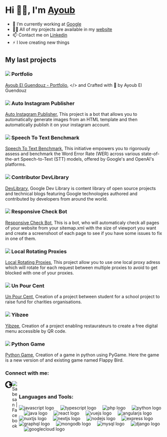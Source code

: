 [website]: https://elguendouz-ayoub.com/
[linkedin]: https://www.linkedin.com/in/ayoub-elg/

# Hi 👋🏻, I'm [Ayoub][website]

- 🔭 I’m currently working at [Google](https://cloud.google.com/?hl=fr)
- 👨‍💻 All of my projects are available in my [website][website]
- 📫 Contact me on [Linkedin][linkedin]
- ⚡  I love creating new things

## My last projects

### <img src="https://elguendouz-ayoub.com/img/favicon.ico" width="16px" />  Portfolio
[Ayoub El Guendouz - Portfolio](https://elguendouz-ayoub.com),
</> and Crafted with 💛 by Ayoub El Guendouz

### <img src="https://upload.wikimedia.org/wikipedia/commons/thumb/a/a5/Instagram_icon.png/2048px-Instagram_icon.png" width="16px" />  Auto Instagram Publisher
[Auto Instagram Publisher](https://github.com/ayoub9360/Instagram-auto-publish),
This project is a bot that allows you to automatically generate images from an HTML template and then automatically publish it on your instagram account.

### <img src="https://www.pngitem.com/pimgs/m/377-3779794_google-cloud-speech-to-text-logo-google-cloud.png" width="16px" />  Speech To Text Benchmark
[Speech To Text Benchmark](https://github.com/ayoub9360/Speech-To-Text-Benchmark),
This initiative empowers you to rigorously assess and benchmark the Word Error Rate (WER) across various state-of-the-art Speech-to-Text (STT) models, offered by Google's and OpenAI's platforms.

### <img src="https://e7.pngegg.com/pngimages/326/85/png-clipart-google-logo-google-text-trademark.png" width="16px" />  Contributor DevLibrary
[DevLibrary](https://github.com/google/devlibrary),
Google Dev Library is content library of open source projects and technical blogs featuring Google technologies authored and contributed by developers from around the world.

### <img src="https://w7.pngwing.com/pngs/1001/63/png-transparent-internet-bot-computer-icons-chatbot-sticker-electronics-face-careobot.png" width="16px" />  Responsive Check Bot
[Responsive Check Bot](https://github.com/ayoub9360/responsive-check-bot),
This is a bot, who will automaticaly check all pages of your website from your sitemap.xml with the size of viewport you want and create a screenshoot of each page to see if you have some issues to fix in one of them.

### <img src="https://www.spigotmc.org/attachments/proxy-png.110433/" width="16px" />  Local Rotating Proxies
[Local Rotating Proxies](https://github.com/ayoub9360/Local-Rotating-Proxies),
This project allow you to use one local proxy adress which will rotate for each request between multiple proxies to avoid to get blocked with one of your proxies.

### <img src="https://un-pour-cent.org/_nuxt/img/Logo.4d1cb62.svg" width="16px" />  Un Pour Cent
[Un Pour Cent](https://un-pour-cent.org/),
Creation of a project between student for a school project to raise fund for charities organisations.

### <img src="https://upload.wikimedia.org/wikipedia/commons/5/5e/QR_Code_example.png" width="16px" />  Yibzee
[Yibzee](https://happy-goodall-cbe8d2.netlify.app/),
Creation of a project enabling restaurateurs to create a free digital menu accessible by QR code. 

### <img src="https://upload.wikimedia.org/wikipedia/en/0/0a/Flappy_Bird_icon.png" width="16px" />  Python Game
[Python Game](https://github.com/ayoub9360/python-game),
Creation of a game in python using PyGame. Here the game is a new version of and existing game named Flappy Bird.


### Connect with me:
[<img align="left" alt="Sabesan" width="22px" src="https://raw.githubusercontent.com/iconic/open-iconic/master/svg/globe.svg" />][website]
[<img align="left" alt="Sabesan | Facebook" width="22px" src="https://cdn.jsdelivr.net/npm/simple-icons@v3/icons/linkedin.svg" />][linkedin]

<br />

### Languages and Tools:
<div align="left">
  <img src="https://skillicons.dev/icons?i=js" height="40" alt="javascript logo"  />
  <img width="12" />
  <img src="https://skillicons.dev/icons?i=ts" height="40" alt="typescript logo"  />
  <img width="12" />
  <img src="https://skillicons.dev/icons?i=php" height="40" alt="php logo"  />
  <img width="12" />
  <img src="https://skillicons.dev/icons?i=py" height="40" alt="python logo"  />
  <img width="12" />
  <img src="https://skillicons.dev/icons?i=java" height="40" alt="java logo"  />
  <img width="12" />
  <img src="https://skillicons.dev/icons?i=react" height="40" alt="react logo"  />
  <img width="12" />
  <img src="https://skillicons.dev/icons?i=vue" height="40" alt="vuejs logo"  />
  <img width="12" />
  <img src="https://skillicons.dev/icons?i=angular" height="40" alt="angularjs logo"  />
  <img width="12" />
  <img src="https://skillicons.dev/icons?i=nuxtjs" height="40" alt="nuxtjs logo"  />
  <img width="12" />
  <img src="https://skillicons.dev/icons?i=nextjs" height="40" alt="nextjs logo"  />
  <img width="12" />
  <img src="https://skillicons.dev/icons?i=nodejs" height="40" alt="nodejs logo"  />
  <img width="12" />
  <img src="https://skillicons.dev/icons?i=express" height="40" alt="express logo"  />
  <img width="12" />
  <img src="https://skillicons.dev/icons?i=graphql" height="40" alt="graphql logo"  />
  <img width="12" />
  <img src="https://skillicons.dev/icons?i=mongodb" height="40" alt="mongodb logo"  />
  <img width="12" />
  <img src="https://skillicons.dev/icons?i=mysql" height="40" alt="mysql logo"  />
  <img width="12" />
  <img src="https://skillicons.dev/icons?i=django" height="40" alt="django logo"  />
  <img width="12" />
  <img src="https://skillicons.dev/icons?i=gcp" height="40" alt="googlecloud logo"  />
</div>
